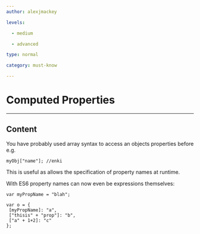 ```yaml
---
author: alexjmackey

levels:

  - medium

  - advanced

type: normal

category: must-know

---
```


# Computed Properties

---
## Content

You have probably used array syntax to access an objects properties before e.g.

```
myObj["name"]; //enki
```

This is useful as allows the specification of property names at runtime.

With ES6 property names can now even be expressions themselves:

```
var myPropName = "blah";

var o = {
 [myPropName]: "a",
 ["thisis" + "prop"]: "b",
 ["a" + 1+2]: "c"
};
```

